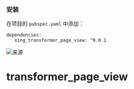 ### 安装

在项目的 `pubspec.yaml` 中添加：

```
dependencies:
   sing_transformer_page_view: ^0.0.1
```

![来源](https://github.com/best-flutter/transformer_page_view)
# transformer_page_view
